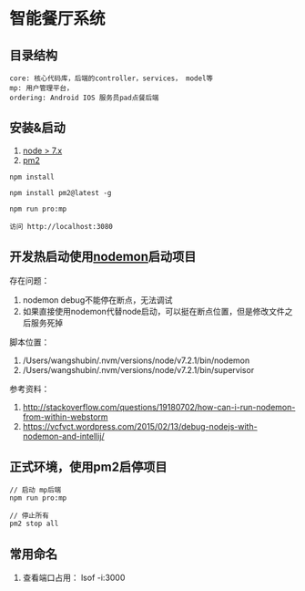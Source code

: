 # 智能餐厅系统

## 目录结构
```
core: 核心代码库，后端的controller，services， model等
mp: 用户管理平台，
ordering: Android IOS 服务员pad点餐后端

```


## 安装&启动
1. [node > 7.x](https://nodejs.org/en/)
2. [pm2](http://pm2.keymetrics.io/)
```
npm install

npm install pm2@latest -g

npm run pro:mp

访问 http://localhost:3080
```

## 开发热启动使用[nodemon](https://nodemon.io/)启动项目
存在问题：

1. nodemon debug不能停在断点，无法调试
1. 如果直接使用nodemon代替node启动，可以挺在断点位置，但是修改文件之后服务死掉

脚本位置：

1. /Users/wangshubin/.nvm/versions/node/v7.2.1/bin/nodemon
1. /Users/wangshubin/.nvm/versions/node/v7.2.1/bin/supervisor

参考资料：

1. http://stackoverflow.com/questions/19180702/how-can-i-run-nodemon-from-within-webstorm
1. https://vcfvct.wordpress.com/2015/02/13/debug-nodejs-with-nodemon-and-intellij/


## 正式环境，使用pm2启停项目

```
// 启动 mp后端
npm run pro:mp

// 停止所有
pm2 stop all

```

## 常用命名

1. 查看端口占用： lsof -i:3000


